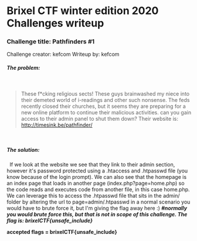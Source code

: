 # Brixel CTF winter edition 2020 Challenges writeup
### Challenge title: Pathfinders #1 
Challenge creator: kefcom
Writeup by: kefcom

##### The problem:
&nbsp;
>These f*cking religious sects!
These guys brainwashed my niece into their demeted world of i-readings and other such nonsense.
The feds recently closed their churches, but it seems they are preparing for a new online platform to continue their malicious activities.
can you gain access to their admin panel to shut them down?
Their website is: http://timesink.be/pathfinder/

&nbsp;
##### The solution:
&nbsp;
If we look at the website we see that they link to their admin section, however it's password protected using a .htaccess and .htpasswd file (you know because of the login prompt).
We can also see that the homepage is an index page that loads in another page (index.php?page=home.php) so the code reads and executes code from another file, in this case home.php.
We can leverage this to access the .htpasswd file that sits in the admin/ folder by altering the url to page=admin/.htpasswd in a normal scenario you would have to brute force it, but I'm giving the flag away here :)
***#normally you would brute force this, but that is not in scope of this challenge. The flag is: brixelCTF{unsafe_include}***

**accepted flags = brixelCTF{unsafe_include}**